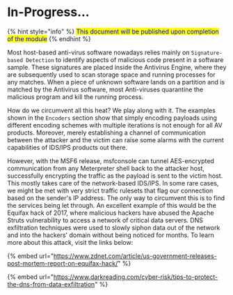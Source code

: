 # In-Progress...

{% hint style="info" %}
<mark style="color:blue;">This document will be published upon completion of the module</mark>
{% endhint %}

Most host-based anti-virus software nowadays relies mainly on `Signature-based Detection` to identify aspects of malicious code present in a software sample. These signatures are placed inside the Antivirus Engine, where they are subsequently used to scan storage space and running processes for any matches. When a piece of unknown software lands on a partition and is matched by the Antivirus software, most Anti-viruses quarantine the malicious program and kill the running process.

How do we circumvent all this heat? We play along with it. The examples shown in the `Encoders` section show that simply encoding payloads using different encoding schemes with multiple iterations is not enough for all AV products. Moreover, merely establishing a channel of communication between the attacker and the victim can raise some alarms with the current capabilities of IDS/IPS products out there.

However, with the MSF6 release, msfconsole can tunnel AES-encrypted communication from any Meterpreter shell back to the attacker host, successfully encrypting the traffic as the payload is sent to the victim host. This mostly takes care of the network-based IDS/IPS. In some rare cases, we might be met with very strict traffic rulesets that flag our connection based on the sender's IP address. The only way to circumvent this is to find the services being let through. An excellent example of this would be the Equifax hack of 2017, where malicious hackers have abused the Apache Struts vulnerability to access a network of critical data servers. DNS exfiltration techniques were used to slowly siphon data out of the network and into the hackers' domain without being noticed for months. To learn more about this attack, visit the links below:

{% embed url="https://www.zdnet.com/article/us-government-releases-post-mortem-report-on-equifax-hack/" %}

{% embed url="https://www.darkreading.com/cyber-risk/tips-to-protect-the-dns-from-data-exfiltration" %}

